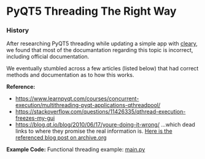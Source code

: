 # PyQT5 Threading The Right Way

### History
After researching PyQT5 threading while updating a simple app with [cleary](https://github.com/cleary), we found that most of the documantation regarding this topic is incorrect, including official documentation.

We eventually stumbled across a few articles (listed below) that had correct methods and documentation as to how this works.

**Reference:** 
 * https://www.learnpyqt.com/courses/concurrent-execution/multithreading-pyqt-applications-qthreadpool/  
 * https://stackoverflow.com/questions/11426335/qthread-execution-freezes-my-gui
 * https://blog.qt.io/blog/2010/06/17/youre-doing-it-wrong/ ...which dead links to where they promise the real information is. [Here is the referenced blog post on archive.org](https://web.archive.org/web/20200128030120/https://www.qt.io/blog/2006/12/04/threading-without-the-headache)

**Example Code:**
Functional threading example: [main.py](https://github.com/Givo29/pyqt5-threading/blob/master/main.py)
